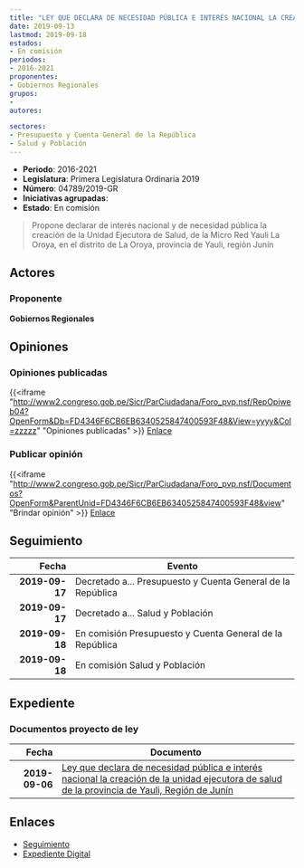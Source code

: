 ```yaml
---
title: "LEY QUE DECLARA DE NECESIDAD PÚBLICA E INTERÉS NACIONAL LA CREACIÓN DE LA UNIDAD EJECUTORA DE SALUD DE LA PROVINCIA DE YAULI, REGIÓN JUNÍN"
date: 2019-09-13
lastmod: 2019-09-18
estados:
- En comisión
periodos:
- 2016-2021
proponentes:
- Gobiernos Regionales
grupos:
- 
autores:

sectores:
- Presupuesto y Cuenta General de la República
- Salud y Población
---
```

- **Periodo**: 2016-2021
- **Legislatura**: Primera Legislatura Ordinaria 2019
- **Número**: 04789/2019-GR
- **Iniciativas agrupadas**: 
- **Estado**: En comisión

> Propone declarar de interés nacional y de necesidad pública la creación de la Unidad Ejecutora de Salud, de la Micro Red Yauli La Oroya, en el distrito de La Oroya, provincia de Yauli, región Junín


## Actores

### Proponente

**Gobiernos Regionales**

## Opiniones

### Opiniones publicadas

{{<iframe "http://www2.congreso.gob.pe/Sicr/ParCiudadana/Foro_pvp.nsf/RepOpiweb04?OpenForm&Db=FD4346F6CB6EB6340525847400593F48&View=yyyy&Col=zzzzz" "Opiniones publicadas" >}}
[Enlace](http://www2.congreso.gob.pe/Sicr/ParCiudadana/Foro_pvp.nsf/RepOpiweb04?OpenForm&Db=FD4346F6CB6EB6340525847400593F48&View=yyyy&Col=zzzzz)

### Publicar opinión

{{<iframe "http://www2.congreso.gob.pe/Sicr/ParCiudadana/Foro_pvp.nsf/Documentos?OpenForm&ParentUnid=FD4346F6CB6EB6340525847400593F48&view" "Brindar opinión" >}}
[Enlace](http://www2.congreso.gob.pe/Sicr/ParCiudadana/Foro_pvp.nsf/Documentos?OpenForm&ParentUnid=FD4346F6CB6EB6340525847400593F48&view)


## Seguimiento

| Fecha | Evento |
|------:|--------|
| **2019-09-17** | Decretado a... Presupuesto y Cuenta General de la República |
| **2019-09-17** | Decretado a... Salud y Población |
| **2019-09-18** | En comisión Presupuesto y Cuenta General de la República |
| **2019-09-18** | En comisión Salud y Población |

## Expediente

### Documentos proyecto de ley

| Fecha | Documento |
|------:|-----------|
| **2019-09-06** | [Ley que declara de necesidad pública e interés nacional la creación de la unidad ejecutora de salud de la provincia de Yauli, Región de Junín](http://www.leyes.congreso.gob.pe/Documentos/2016_2021/Proyectos_de_Ley_y_de_Resoluciones_Legislativas/PL0478920190906.pdf) |

## Enlaces

- [Seguimiento](http://www2.congreso.gob.pe/Sicr/TraDocEstProc/CLProLey2016.nsf/f7fff46988ca05b1052578e100829cc7/1054d5bb605f9b38052584740067e792?OpenDocument)
- [Expediente Digital](http://www2.congreso.gob.pe/Sicr/TraDocEstProc/CLProLey2016.nsf/f7fff46988ca05b1052578e100829cc7/1054d5bb605f9b38052584740067e792?OpenDocument&Click=05257FB7005EB655.eb71d0cf91d8294e05256cdf006b5706/$Body/0.1C6C)

